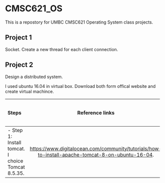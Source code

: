 # CMSC621_OS

This is a repostory for UMBC CMSC621 Operating System class projects.

## Project 1
Socket. Create a new thread for each client connection.

## Project 2
Design a distributed system. 

I used ubuntu 16.04 in virtual box. Download both form offical website and create virtual machince.

|Steps|Reference links|Back-up web page|
|:-|:-:|-|
|- Step 1: Install tomcat. I choice Tomcat 8.5.35.|https://www.digitalocean.com/community/tutorials/how-to-install-apache-tomcat-8-on-ubuntu-16-04.|<a href="r1_tomcat.webarchive">Install tomcat.</a>|
